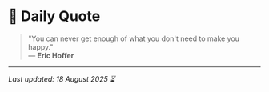 # 📜 Daily Quote

> "You can never get enough of what you don't need to make you happy."  
> — **Eric Hoffer**

---

_Last updated: 18 August 2025 ⏳_
